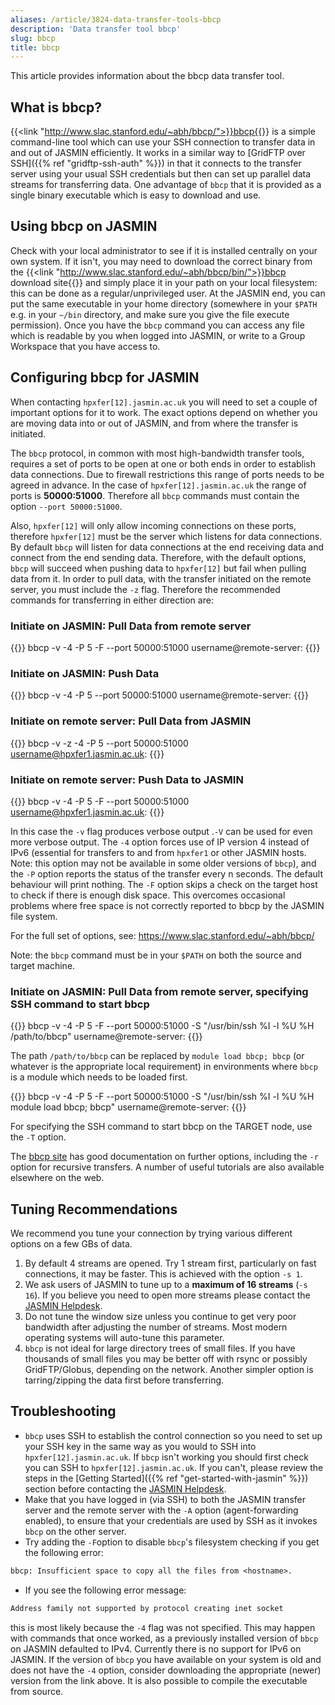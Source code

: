 ```yaml
---
aliases: /article/3824-data-transfer-tools-bbcp
description: 'Data transfer tool bbcp'
slug: bbcp
title: bbcp
---
```


This article provides information about the bbcp data transfer tool.

## What is bbcp?

{{<link "http://www.slac.stanford.edu/~abh/bbcp/">}}bbcp{{</link>}} is a simple command-line tool
which can use your SSH connection to transfer data in and out of JASMIN
efficiently. It works in a similar way to [GridFTP over SSH]({{% ref "gridftp-ssh-auth" %}}) in that it connects to the transfer
server using your usual SSH credentials but then can set up parallel data
streams for transferring data. One advantage of `bbcp` that it is provided as
a single binary executable which is easy to download and use.

## Using bbcp on JASMIN

Check with your local administrator to see if it is installed centrally on
your own system. If it isn't, you may need to download the correct binary from
the {{<link "http://www.slac.stanford.edu/~abh/bbcp/bin/">}}bbcp download site{{</link>}} and
simply place it in your path on your local filesystem: this can be done as a
regular/unprivileged user. At the JASMIN end, you can put the same executable
in your home directory (somewhere in your `$PATH` e.g. in your `~/bin`
directory, and make sure you give the file execute permission). Once you have
the `bbcp` command you can access any file which is readable by you when
logged into JASMIN, or write to a Group Workspace that you have access to.

## Configuring bbcp for JASMIN

When contacting `hpxfer[12].jasmin.ac.uk` you will need to set a couple of
important options for it to work. The exact options depend on whether you are
moving data into or out of JASMIN, and from where the transfer is initiated.

The `bbcp` protocol, in common with most high-bandwidth transfer tools,
requires a set of ports to be open at one or both ends in order to establish
data connections. Due to firewall restrictions this range of ports needs to be
agreed in advance. In the case of `hpxfer[12].jasmin.ac.uk` the range of ports
is **50000:51000**. Therefore all `bbcp` commands must contain the option
`--port 50000:51000`.

Also, `hpxfer[12]` will only allow incoming connections on these ports,
therefore `hpxfer[12]` must be the server which listens for data connections.
By default `bbcp` will listen for data connections at the end receiving data
and connect from the end sending data. Therefore, with the default options,
`bbcp` will succeed when pushing data to `hpxfer[12]` but fail when pulling
data from it. In order to pull data, with the transfer initiated on the remote
server, you must include the `-z` flag. Therefore the recommended commands for
transferring in either direction are:

### Initiate on JASMIN: Pull Data from remote server

{{<command user="user" host="hpxfer1">}}
bbcp -v -4 -P 5 -F --port 50000:51000 username@remote-server:<PATH-TO-SOURCE-FILE> <PATH-TO-TARGET-FILE>
{{</command>}}

### Initiate on JASMIN: Push Data

{{<command user="user" host="hpxfer1">}}
bbcp -v -4 -P 5 --port 50000:51000 <PATH-TO-SOURCE-FILE> username@remote-server:<PATH-TO-TARGET-FILE>
{{</command>}}

### Initiate on remote server: Pull Data from JASMIN

{{<command user="user" host="remote">}}
bbcp -v -z -4 -P 5 --port 50000:51000 username@hpxfer1.jasmin.ac.uk:<PATH-TO-SOURCE-FILE> <PATH-TO-TARGET-FILE>
{{</command>}}

### Initiate on remote server: Push Data to JASMIN

{{<command user="user" host="remote">}}
bbcp -v -4 -P 5 -F --port 50000:51000 <PATH-TO-SOURCE-FILE> username@hpxfer1.jasmin.ac.uk:<PATH-TO-TARGET-FILE>
{{</command>}}

In this case the `-v` flag produces verbose output .`-V` can be used for even
more verbose output. The `-4` option forces use of IP version 4 instead of
IPv6 (essential for transfers to and from `hpxfer1` or other JASMIN hosts.
Note: this option may not be available in some older versions of `bbcp`), and
the `-P` <n> option reports the status of the transfer every n seconds. The
default behaviour will print nothing. The `-F` option skips a check on the
target host to check if there is enough disk space. This overcomes occasional
problems where free space is not correctly reported to bbcp by the JASMIN file
system.

For the full set of options, see: <https://www.slac.stanford.edu/~abh/bbcp/>

Note: the `bbcp` command must be in your `$PATH` on both the source and target
machine.

### Initiate on JASMIN: Pull Data from remote server, specifying SSH command to start bbcp

{{<command user="user" host="hpxfer1">}}
bbcp -v -4 -P 5 -F --port 50000:51000 -S "/usr/bin/ssh %I -l %U %H /path/to/bbcp" username@remote-server:<PATH-TO-SOURCE-FILE> <PATH-TO-TARGET-FILE>
{{</command>}}

The path `/path/to/bbcp` can be replaced by `module load bbcp; bbcp` (or
whatever is the appropriate local requirement) in environments where `bbcp` is
a module which needs to be loaded first.

{{<command user="user" host="hpxfer1">}}
bbcp -v -4 -P 5 -F --port 50000:51000 -S "/usr/bin/ssh %I -l %U %H module load bbcp; bbcp" username@remote-server:<PATH-TO-SOURCE-FILE> <PATH-TO-TARGET-FILE>
{{</command>}}

For specifying the SSH command to start bbcp on the TARGET node, use the `-T`
option.

The [bbcp site](http://www.slac.stanford.edu/~abh/bbcp/) has good
documentation on further options, including the `-r` option for recursive
transfers. A number of useful tutorials are also available elsewhere on the
web.

## Tuning Recommendations

We recommend you tune your connection by trying various different options on a
few GBs of data.

1. By default 4 streams are opened. Try 1 stream first, particularly on fast connections, it may be faster. This is achieved with the option `-s 1`.
2. We ask users of JASMIN to tune up to a **maximum of 16 streams** (`-s 16`). If you believe you need to open more streams please contact the [JASMIN Helpdesk](mailto:support@jasmin.ac.uk).
3. Do not tune the window size unless you continue to get very poor bandwidth after adjusting the number of streams. Most modern operating systems will auto-tune this parameter.
4. `bbcp` is not ideal for large directory trees of small files. If you have thousands of small files you may be better off with rsync or possibly GridFTP/Globus, depending on the network. Another simpler option is tarring/zipping the data first before transferring.

## Troubleshooting

- `bbcp` uses SSH to establish the control connection so you need to set up your SSH key in the same way as you would to SSH into `hpxfer[12].jasmin.ac.uk`. If `bbcp` isn't working you should first check you can SSH to `hpxfer[12].jasmin.ac.uk`. If you can't, please review the steps in the [Getting Started]({{% ref "get-started-with-jasmin" %}}) section before contacting the [JASMIN Helpdesk](mailto:support@jasmin.ac.uk).
- Make that you have logged in (via SSH) to both the JASMIN transfer server and the remote server with the `-A` option (agent-forwarding enabled), to ensure that your credentials are used by SSH as it invokes `bbcp` on the other server.
- Try adding the `-F`option to disable `bbcp`'s filesystem checking if you get the following error:

```txt
bbcp: Insufficient space to copy all the files from <hostname>.
```

- If you see the following error message:

```txt
Address family not supported by protocol creating inet socket
```

this is most likely because the `-4` flag was not specified. This may happen with commands that once worked, as a previously installed version of `bbcp` on JASMIN defaulted to IPv4. Currently there is no support for IPv6 on JASMIN. If the version of `bbcp` you have available on your system is old and does not have the `-4` option, consider downloading the appropriate (newer) version from the link above. It is also possible to compile the executable from source.
